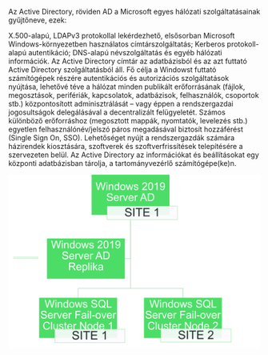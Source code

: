 Az Active Directory, röviden AD a Microsoft egyes hálózati szolgáltatásainak gyűjtőneve, ezek:

X.500-alapú, LDAPv3 protokollal lekérdezhető, elsősorban Microsoft Windows-környezetben használatos címtárszolgáltatás;
Kerberos protokoll-alapú autentikáció;
DNS-alapú névszolgáltatás és egyéb hálózati információk.
Az Active Directory címtár az adatbázisból és az azt futtató Active Directory szolgáltatásból áll. Fő célja a Windowst futtató számítógépek részére autentikációs és autorizációs szolgáltatások nyújtása, lehetővé téve a hálózat minden publikált erőforrásának (fájlok, megosztások, perifériák, kapcsolatok, adatbázisok, felhasználók, csoportok stb.) központosított adminisztrálását – vagy éppen a rendszergazdai jogosultságok delegálásával a decentralizált felügyeletét. Számos különböző erőforráshoz (megosztott mappák, nyomtatók, levelezés stb.) egyetlen felhasználónév/jelszó páros megadásával biztosít hozzáférést (Single Sign On, SSO). Lehetőséget nyújt a rendszergazdák számára házirendek kiosztására, szoftverek és szoftverfrissítések telepítésére a szervezeten belül. Az Active Directory az információkat és beállításokat egy központi adatbázisban tárolja, a tartományvezérlő számítógépe(ke)n.

![Logo](https://github.com/dcehungary/santa.claus/blob/master/05%20-%20Active%20Directory/AD.png)
